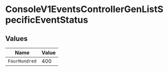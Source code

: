 # ConsoleV1EventsControllerGenListSpecificEventStatus


## Values

| Name          | Value         |
| ------------- | ------------- |
| `FourHundred` | 400           |